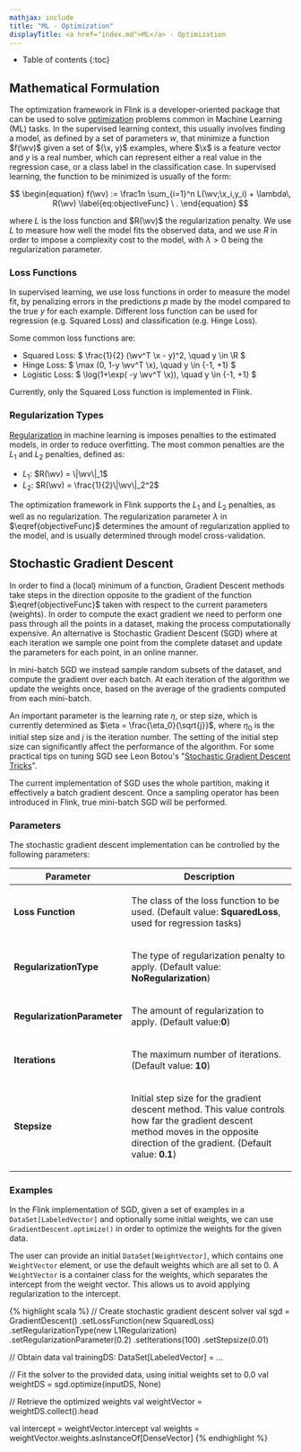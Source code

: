 ```yaml
---
mathjax: include
title: "ML - Optimization"
displayTitle: <a href="index.md">ML</a> - Optimization
---
```

<!--
Licensed to the Apache Software Foundation (ASF) under one
or more contributor license agreements.  See the NOTICE file
distributed with this work for additional information
regarding copyright ownership.  The ASF licenses this file
to you under the Apache License, Version 2.0 (the
"License"); you may not use this file except in compliance
with the License.  You may obtain a copy of the License at

  http://www.apache.org/licenses/LICENSE-2.0

Unless required by applicable law or agreed to in writing,
software distributed under the License is distributed on an
"AS IS" BASIS, WITHOUT WARRANTIES OR CONDITIONS OF ANY
KIND, either express or implied.  See the License for the
specific language governing permissions and limitations
under the License.
-->

* Table of contents
{:toc}

$$
\newcommand{\R}{\mathbb{R}}
\newcommand{\E}{\mathbb{E}} 
\newcommand{\x}{\mathbf{x}}
\newcommand{\y}{\mathbf{y}}
\newcommand{\wv}{\mathbf{w}}
\newcommand{\av}{\mathbf{\alpha}}
\newcommand{\bv}{\mathbf{b}}
\newcommand{\N}{\mathbb{N}}
\newcommand{\id}{\mathbf{I}}
\newcommand{\ind}{\mathbf{1}} 
\newcommand{\0}{\mathbf{0}} 
\newcommand{\unit}{\mathbf{e}} 
\newcommand{\one}{\mathbf{1}} 
\newcommand{\zero}{\mathbf{0}}
$$

## Mathematical Formulation

The optimization framework in Flink is a developer-oriented package that can be used to solve
[optimization](https://en.wikipedia.org/wiki/Mathematical_optimization) 
problems common in Machine Learning (ML) tasks. In the supervised learning context, this usually 
involves finding a model, as defined by a set of parameters $w$, that minimize a function $f(\wv)$ 
given a set of $(\x, y)$ examples,
where $\x$ is a feature vector and $y$ is a real number, which can represent either a real value in 
the regression case, or a class label in the classification case. In supervised learning, the 
function to be minimized is usually of the form:

$$
\begin{equation}
    f(\wv) := 
    \frac1n \sum_{i=1}^n L(\wv;\x_i,y_i) +
    \lambda\, R(\wv)
    \label{eq:objectiveFunc}
    \ .
\end{equation}
$$

where $L$ is the loss function and $R(\wv)$ the regularization penalty. We use $L$ to measure how
well the model fits the observed data, and we use $R$ in order to impose a complexity cost to the
model, with $\lambda > 0$ being the regularization parameter.

### Loss Functions

In supervised learning, we use loss functions in order to measure the model fit, by 
penalizing errors in the predictions $p$ made by the model compared to the true $y$ for each 
example. Different loss function can be used for regression (e.g. Squared Loss) and classification
(e.g. Hinge Loss).

Some common loss functions are:
 
* Squared Loss: $ \frac{1}{2} (\wv^T \x - y)^2, \quad y \in \R $ 
* Hinge Loss: $ \max (0, 1-y \wv^T \x), \quad y \in \{-1, +1\} $
* Logistic Loss: $ \log(1+\exp( -y \wv^T \x)), \quad y \in \{-1, +1\} $

Currently, only the Squared Loss function is implemented in Flink.

### Regularization Types

[Regularization](https://en.wikipedia.org/wiki/Regularization_(mathematics)) in machine learning is 
imposes penalties to the estimated models, in order to reduce overfitting. The most common penalties
are the $L_1$ and $L_2$ penalties, defined as:

* $L_1$: $R(\wv) = \|\wv\|_1$
* $L_2$: $R(\wv) = \frac{1}{2}\|\wv\|_2^2$

The optimization framework in Flink supports the $L_1$ and $L_2$ penalties, as well as no 
regularization. The 
regularization parameter $\lambda$ in $\eqref{objectiveFunc}$ determines the amount of 
regularization applied to the model,
and is usually determined through model cross-validation.

## Stochastic Gradient Descent

In order to find a (local) minimum of a function, Gradient Descent methods take steps in the
direction opposite to the gradient of the function $\eqref{objectiveFunc}$ taken with
respect to the current parameters (weights).
In order to compute the exact gradient we need to perform one pass through all the points in
a dataset, making the process computationally expensive.
An alternative is Stochastic Gradient Descent (SGD) where at each iteration we sample one point
from the complete dataset and update the parameters for each point, in an online manner.

In mini-batch SGD we instead sample random subsets of the dataset, and compute the gradient
over each batch. At each iteration of the algorithm we update the weights once, based on
the average of the gradients computed from each mini-batch.

An important parameter is the learning rate $\eta$, or step size, which is currently determined as
$\eta = \frac{\eta_0}{\sqrt{j}}$, where $\eta_0$ is the initial step size and $j$ is the iteration 
number. The setting of the initial step size can significantly affect the performance of the 
algorithm. For some practical tips on tuning SGD see Leon Botou's 
"[Stochastic Gradient Descent Tricks](http://research.microsoft.com/pubs/192769/tricks-2012.pdf)".

The current implementation of SGD  uses the whole partition, making it 
effectively a batch gradient descent. Once a sampling operator has been introduced in Flink, true
mini-batch SGD will be performed.


### Parameters

  The stochastic gradient descent implementation can be controlled by the following parameters:
  
   <table class="table table-bordered">
    <thead>
      <tr>
        <th class="text-left" style="width: 20%">Parameter</th>
        <th class="text-center">Description</th>
      </tr>
    </thead>
    <tbody>
      <tr>
        <td><strong>Loss Function</strong></td>
        <td>
          <p>
            The class of the loss function to be used. (Default value: 
            <strong>SquaredLoss</strong>, used for regression tasks)
          </p>
        </td>
      </tr>
      <tr>
        <td><strong>RegularizationType</strong></td>
        <td>
          <p>
            The type of regularization penalty to apply. (Default value: 
            <strong>NoRegularization</strong>)
          </p>
        </td>
      </tr>
      <tr>
        <td><strong>RegularizationParameter</strong></td>
        <td>
          <p>
            The amount of regularization to apply. (Default value:<strong>0</strong>)
          </p>
        </td>
      </tr>     
      <tr>
        <td><strong>Iterations</strong></td>
        <td>
          <p>
            The maximum number of iterations. (Default value: <strong>10</strong>)
          </p>
        </td>
      </tr>
      <tr>
        <td><strong>Stepsize</strong></td>
        <td>
          <p>
            Initial step size for the gradient descent method.
            This value controls how far the gradient descent method moves in the opposite direction of the gradient.
            (Default value: <strong>0.1</strong>)
          </p>
        </td>
      </tr>
    </tbody>
  </table>

### Examples

In the Flink implementation of SGD, given a set of examples in a `DataSet[LabeledVector]` and
optionally some initial weights, we can use `GradientDescent.optimize()` in order to optimize
the weights for the given data.

The user can provide an initial `DataSet[WeightVector]`,
which contains one `WeightVector` element, or use the default weights which are all set to 0.
A `WeightVector` is a container class for the weights, which separates the intercept from the
weight vector. This allows us to avoid applying regularization to the intercept.



{% highlight scala %}
// Create stochastic gradient descent solver
val sgd = GradientDescent()
.setLossFunction(new SquaredLoss)
.setRegularizationType(new L1Regularization)
.setRegularizationParameter(0.2)
.setIterations(100)
.setStepsize(0.01)


// Obtain data
val trainingDS: DataSet[LabeledVector] = ...

// Fit the solver to the provided data, using initial weights set to 0.0
val weightDS = sgd.optimize(inputDS, None)

// Retrieve the optimized weights
val weightVector = weightDS.collect().head

val intercept = weightVector.intercept
val weights = weightVector.weights.asInstanceOf[DenseVector]
{% endhighlight %}

